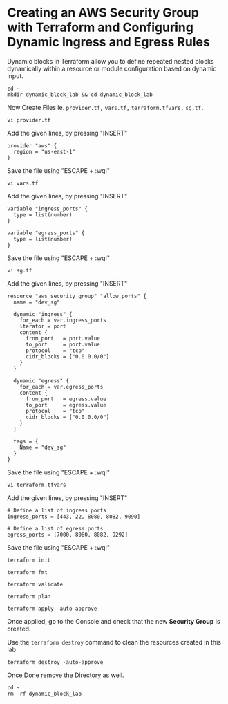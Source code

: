 # Creating an AWS Security Group with Terraform and Configuring Dynamic Ingress and Egress Rules
Dynamic blocks in Terraform allow you to define repeated nested blocks dynamically within a resource or module configuration based on dynamic input.
```
cd ~
mkdir dynamic_block_lab && cd dynamic_block_lab
```
Now Create Files ie. `provider.tf,` `vars.tf,` `terraform.tfvars,`  `sg.tf.`
```
vi provider.tf
```
Add the given lines, by pressing "INSERT" 
```
provider "aws" {
  region = "us-east-1"
}   
```
Save the file using "ESCAPE + :wq!"
```
vi vars.tf
```
Add the given lines, by pressing "INSERT"
```
variable "ingress_ports" {
  type = list(number)
}

variable "egress_ports" {
  type = list(number)
}

```
Save the file using "ESCAPE + :wq!"
 
```
vi sg.tf
```
Add the given lines, by pressing "INSERT" 
```
resource "aws_security_group" "allow_ports" {
  name = "dev_sg"

  dynamic "ingress" {
    for_each = var.ingress_ports
    iterator = port
    content {
      from_port   = port.value
      to_port     = port.value
      protocol    = "tcp"
      cidr_blocks = ["0.0.0.0/0"]
    }
  }

  dynamic "egress" {
    for_each = var.egress_ports
    content {
      from_port   = egress.value
      to_port     = egress.value
      protocol    = "tcp"
      cidr_blocks = ["0.0.0.0/0"]
    }
  }

  tags = {
    Name = "dev_sg"
  }
}
```
Save the file using "ESCAPE + :wq!"

```
vi terraform.tfvars
```
Add the given lines, by pressing "INSERT" 
```
# Define a list of ingress ports
ingress_ports = [443, 22, 8080, 8082, 9090]

# Define a list of egress ports
egress_ports = [7000, 8080, 8082, 9292]
```
Save the file using "ESCAPE + :wq!"

```
terraform init
```
```
terraform fmt
```
```
terraform validate
```
```
terraform plan
```
```
terraform apply -auto-approve
```
Once applied, go to the Console and check that the new **Security Group** is created.

Use the `terraform destroy` command to clean the resources created in this lab
```
terraform destroy -auto-approve
```
Once Done remove the Directory as well.
```
cd ~
rm -rf dynamic_block_lab
```
